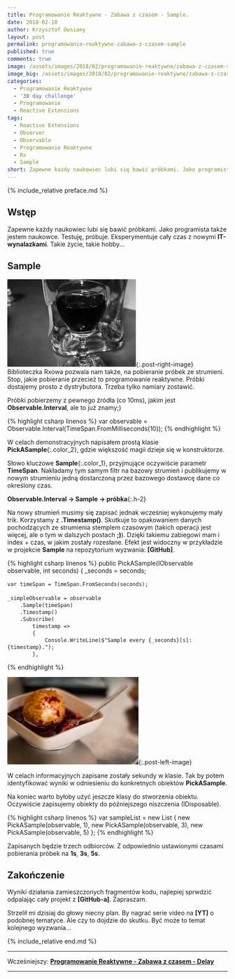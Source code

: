 ```yaml
---
title: Programowanie Reaktywne - Zabawa z czasem - Sample.
date: 2018-02-10
author: Krzysztof Owsiany
layout: post
permalink: programowanie-reaktywne-zabawa-z-czasem-sample
published: true
comments: true        
image: /assets/images/2018/02/programowanie-reaktywne/zabawa-z-czasem-sample/post.jpg
image_big: /assets/images/2018/02/programowanie-reaktywne/zabawa-z-czasem-sample/post-big.jpg
categories:
  - Programowanie Reaktywne
  - '30 day challenge'
  - Programowanie
  - Reactive Extensions
tags:
  - Reactive Extensions
  - Observer
  - Observable
  - Programowanie Reaktywne
  - Rx
  - Sample
short: Zapewne każdy naukowiec lubi się bawić próbkami. Jako programista także jestem naukowce. Testuję, próbuje. Eksperymentuje cały czas z nowymi IT-wynalazkami. Takie życie, takie hobby...
---
```

{% include_relative preface.md %}

## Wstęp
Zapewne każdy naukowiec lubi się bawić próbkami. Jako programista także jestem naukowce. Testuję, próbuje. Eksperymentuje cały czas z nowymi **IT-wynalazkami**. Takie życie, takie hobby...

## Sample
[![Reactive Extensions - Sample][post]][post-big]{:.post-right-image}
Biblioteczka Rxowa pozwala nam także, na pobieranie próbek ze strumieni. Stop, jakie pobieranie przecież to programowanie reaktywne. Próbki dostajemy prosto z dystrybutora. Trzeba tylko namiary zostawić. 

Próbki pobierzemy z pewnego źródła (co 10ms), jakim jest **Observable.Interval**, ale to już znamy;)

{% highlight csharp linenos %}
var observable = Observable.Interval(TimeSpan.FromMilliseconds(10));
{% endhighlight %}

W celach demonstracyjnych napisałem prostą klasie **PickASample**{:.color_2}, gdzie większość magii dzieje się w konstruktorze.

Słowo kluczowe **Sample**{:.color_1}, przyjmujące oczywiście parametr **TimeSpan**. Nakładamy tym samym filtr na bazowy strumień i publikujemy w nowym strumieniu jedną dostarczoną przez bazowego dostawcę dane co określony czas. 

**Observable.Interval -> Sample -> próbka**{:.h-2}

Na nowy strumień musimy się zapisać jednak wcześniej wykonujemy mały trik. Korzystamy z **.Timestamp()**. Skutkuje to opakowaniem danych pochodzących ze strumienia stemplem czasowym (takich operacji jest więcej, ale o tym w dalszych postach **;)**). Dzięki takiemu zabiegowi mam i index + czas, w jakim zostały rozesłane. Efekt jest widoczny w przykładzie w projekcie **Sample** na repozytorium wyzwania: **[GitHub]**.

{% highlight csharp linenos %}
public PickASample(IObservable<long> observable, int seconds)
{
	_seconds = seconds;

	var timeSpan = TimeSpan.FromSeconds(seconds);

	_simpleObservable = observable
		.Sample(timeSpan)
		.Timestamp()
		.Subscribe(
			timestamp =>
			{
				Console.WriteLine($"Sample every {_seconds}[s]: {timestamp}.");
			},			
{% endhighlight %}

[![Reactive Extensions - Sample][image1]][image1-big]{:.post-left-image}

W celach informacyjnych zapisane zostały sekundy w klasie. Tak by potem identyfikować wyniki w odniesieniu do konkretnych obiektów **PickASample**.

Na koniec warto byłoby użyć jeszcze klasy do stworzenia obiektu.
Oczywiście zapisujemy obiekty do późniejszego niszczenia (IDisposable).

{% highlight csharp linenos %}
var sampleList = new List<IDisposable>
{
	new PickASample(observable, 1),
	new PickASample(observable, 3),
	new PickASample(observable, 5)
};
{% endhighlight %}

Zapisanych będzie trzech odbiorców. Z odpowiednio ustawionymi czasami pobierania próbek na **1s**, **3s**, **5s**.

## Zakończenie
Wyniki działania zamieszczonych fragmentów kodu, najlepiej sprwdzić odpalając cały projekt z **[GitHub-a]**. Zapraszam.

Strzelił mi dzisiaj do głowy niecny plan. By nagrać serie video na **[YT]** o podobnej tematyce. Ale czy to dojdzie do skutku. Być może to temat kolejnego wyzwania...

{% include_relative end.md %}

------
Wcześniejszy: **[Programowanie Reaktywne - Zabawa z czasem - Delay][previous]**

<!--Następny: **[Programowanie Reaktywne - Kto za tym stoi? - Sheduler.][next]**-->

------
[previous]: {{site.url}}/programowanie-reaktywne-zabawa-z-czasem-delay
[next]: {{site.url}}/programowanie-reaktywne-zabawa-z-czasem-interval

[post]: /assets/images/2018/02/programowanie-reaktywne/zabawa-z-czasem-sample/post.jpg
[post-big]: /assets/images/2018/02/programowanie-reaktywne/zabawa-z-czasem-sample/post-big.jpg

[image1]: /assets/images/2018/02/programowanie-reaktywne/zabawa-z-czasem-sample/image1.jpg
[image1-big]: /assets/images/2018/02/programowanie-reaktywne/zabawa-z-czasem-sample/image1-big.jpg
